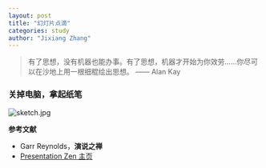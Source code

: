 ```yaml
---
layout: post
title: "幻灯片点滴"
categories: study
author: "Jixiang Zhang"
---
```


> 有了思想，没有机器也能办事。有了思想，机器才开始为你效劳……你尽可以在沙地上用一根细棍绘出思想。 —— Alan Kay

### 关掉电脑，拿起纸笔

![sketch.jpg](https://i.loli.net/2019/12/13/puRAKbLPZ8HoqN3.jpg)

**参考文献**

- Garr Reynolds，**演说之禅**
- [Presentation Zen 主页](https://www.presentationzen.com)